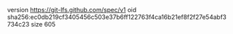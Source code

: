 version https://git-lfs.github.com/spec/v1
oid sha256:ec0db219cf3405456c503e37b6ff122763f4ca16b21ef8f2f27e54abf3734c23
size 605
